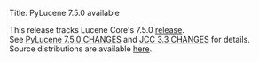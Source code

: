 Title: PyLucene 7.5.0 available

This release tracks Lucene Core's 7.5.0 <a href="https://lucene.apache.org/core/corenews.html">release</a>.<br/>
See <a href="https://svn.apache.org/repos/asf/lucene/pylucene/tags/pylucene_7_5_0/CHANGES">PyLucene 7.5.0 CHANGES</a> and <a href="https://svn.apache.org/repos/asf/lucene/pylucene/tags/pylucene_7_5_0/jcc/CHANGES">JCC 3.3 CHANGES</a> for details.<br/>
Source distributions are available <a href="https://archive.apache.org/dist/lucene/pylucene/">here</a>.<br/>


